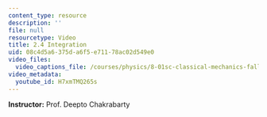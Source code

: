 ```yaml
---
content_type: resource
description: ''
file: null
resourcetype: Video
title: 2.4 Integration
uid: 08c4d5a6-375d-a6f5-e711-78ac02d549e0
video_files:
  video_captions_file: /courses/physics/8-01sc-classical-mechanics-fall-2016/week-1-kinematics/2.4-integration/2.4-integration/H7xmTMQ265s.vtt
video_metadata:
  youtube_id: H7xmTMQ265s
---
```


**Instructor:** Prof. Deepto Chakrabarty
